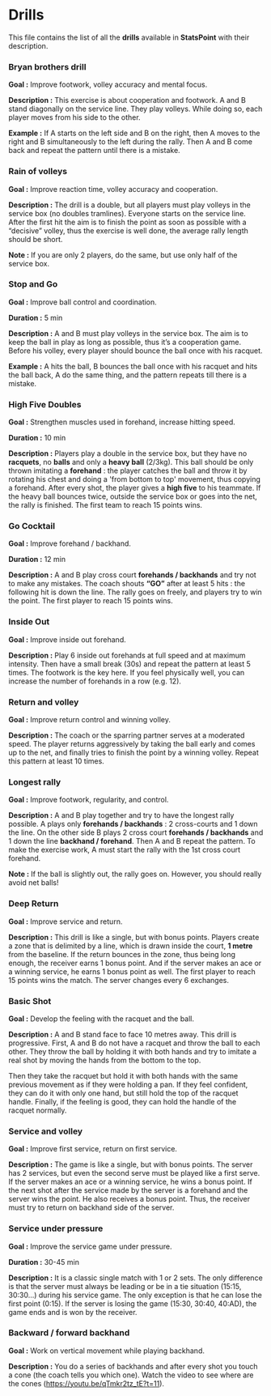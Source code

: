 # Drills


This file contains the list of all the **drills** available in **StatsPoint** with their description.



### Bryan brothers drill

**Goal :** Improve footwork, volley accuracy and mental focus.

**Description :** This exercise is about cooperation and footwork. A and B stand diagonally on the service line. They play volleys. While doing so, each player moves from his side to the other.

**Example :** If A starts on the left side and B on the right, then A moves to the right and B simultaneously to the left during the rally. Then A and B come back and repeat the pattern until there is a mistake.

### Rain of volleys
**Goal :** Improve reaction time, volley accuracy and cooperation.

**Description :** The drill is a double, but all players must play volleys in the service box (no doubles tramlines). Everyone starts on the service line. After the first hit the aim is to finish the point as soon as possible with a “decisive” volley, thus the exercise is well done, the average rally length should be short.

**Note :** If you are only 2 players, do the same, but use only half of the service box.
### Stop and Go

**Goal :** Improve ball control and coordination.

**Duration :** 5 min

**Description :** A and B must play volleys in the service box. The aim is to keep the ball in play as long as possible, thus it’s a cooperation game. Before his volley, every player should bounce the ball once with his racquet.

**Example :** A hits the ball, B bounces the ball once with his racquet and hits the ball back, A do the same thing, and the pattern repeats till there is a mistake.
### High Five Doubles
**Goal :** Strengthen muscles used in forehand, increase hitting speed.

**Duration :** 10 min

**Description :** Players play a double in the service box, but they have no **racquets**, no **balls** and only a **heavy ball** (2/3kg). This ball should be only thrown imitating a **forehand** : the player catches the ball and throw it by rotating his chest and doing a 'from bottom to top' movement, thus copying a forehand. After every shot, the player gives a **high five** to his teammate. If the heavy ball bounces twice, outside the service box or goes into the net, the rally is finished. The first team to reach 15 points wins.
### Go Cocktail

**Goal :** Improve forehand / backhand.

**Duration :** 12 min

**Description :** A and B play cross court **forehands / backhands** and try not to make any mistakes. The coach shouts **“GO”** after at least 5 hits : the following hit is down the line. The rally goes on freely, and players try to win the point. The first player to reach 15 points wins.

### Inside Out
**Goal :** Improve inside out forehand.

**Description :** Play 6 inside out forehands at full speed and at maximum intensity. Then have a small break (30s) and repeat the pattern at least 5 times. The footwork is the key here. If you feel physically well, you can increase the number of forehands in a row (e.g. 12).

### Return and volley
**Goal :** Improve return control and winning volley. 

**Description :** The coach or the sparring partner serves at a moderated speed. The player returns aggressively by taking the ball early and comes up to the net, and finally tries to finish the point by a winning volley. Repeat this pattern at least 10 times.

### Longest rally
**Goal :** Improve footwork, regularity, and control.

**Description :**  A and B play together and try to have the longest rally possible. A plays only **forehands / backhands** :  2 cross-courts and 1 down the line. On the other side B plays 2 cross court **forehands / backhands** and 1 down the line **backhand / forehand**. Then A and B repeat the pattern.  To make the exercise work, A must start the rally with the 1st cross court forehand.

**Note :** If the ball is slightly out, the rally goes on. However, you should really avoid net balls!
### Deep Return

**Goal :** Improve service and return.

**Description :**  This drill is like a single, but with bonus points. Players create a zone that is delimited by a line, which is drawn inside the court, **1 metre** from the baseline. If the return bounces in the zone, thus being long enough, the receiver earns 1 bonus point. And if the server makes an ace or a winning service, he earns 1 bonus point as well. The first player to reach 15 points wins the match. The server changes every 6 exchanges.

### Basic Shot

**Goal :** Develop the feeling with the racquet and the ball. 

**Description :** A and B stand face to face 10 metres away. This drill is progressive. First, A and B do not have a racquet and throw the ball to each other. They throw the ball by holding it with both hands and try to imitate a real shot by moving the hands from the bottom to the top. 

Then they take the racquet but hold it with both hands with the same previous movement as if they were holding a pan. If they feel confident, they can do it with only one hand, but still hold the top of the racquet handle. Finally, if the feeling is good, they can hold the handle of the racquet normally.

### Service and volley

**Goal :** Improve first service, return on first service.

**Description :** The game is like a single, but with bonus points. The server has 2 services, but even the second serve must be played like a first serve. If the server makes an ace or a winning service, he wins a bonus point. If the next shot after the service made by the server is a forehand and the server wins the point. He also receives a bonus point. Thus, the receiver must try to return on backhand side of the server.

### Service under pressure
**Goal :** Improve the service game under pressure.

**Duration :** 30-45 min

**Description :** It is a classic single match with 1 or 2 sets. The only difference is that the server must always be leading or be in a tie situation (15:15, 30:30…) during his service game. The only exception is that he can lose the first point (0:15). If the server is losing the game (15:30, 30:40, 40:AD), the game ends and is won by the receiver.

### Backward / forward backhand

**Goal :** Work on vertical movement while playing backhand.

**Description :** You do a series of backhands and after every shot you touch a cone (the coach tells you which one). Watch the video to see where are the cones (https://youtu.be/qTmkr2tz_tE?t=11).
